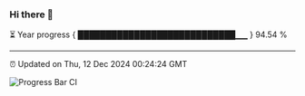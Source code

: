 ### Hi there 👋

⏳ Year progress { ████████████████████████████▁▁ } 94.54 %

---

⏰ Updated on Thu, 12 Dec 2024 00:24:24 GMT

![Progress Bar CI](https://github.com/liununu/liununu/workflows/Progress%20Bar%20CI/badge.svg)
